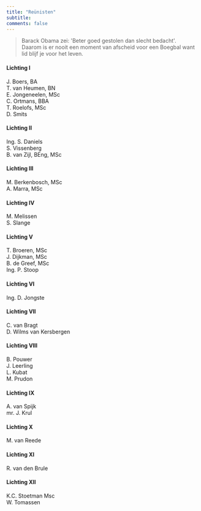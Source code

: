 ```yaml
---
title: "Reünisten"
subtitle: 
comments: false
---
```


>Barack Obama zei: 'Beter goed gestolen dan slecht bedacht'.\
>Daarom is er nooit een moment van afscheid voor een Boegbal want lid blijf je voor het leven.

#### Lichting I
J. Boers, BA\
T. van Heumen, BN\
E. Jongeneelen, MSc\
C. Ortmans, BBA\
T. Roelofs, MSc\
D. Smits
#### Lichting II
Ing. S. Daniels\
S. Vissenberg\
B. van Zijl, BEng, MSc
#### Lichting III
M. Berkenbosch, MSc\
A. Marra, MSc
#### Lichting IV
M. Melissen\
S. Slange
#### Lichting V
T. Broeren, MSc\
J. Dijkman, MSc\
B. de Greef, MSc\
Ing. P. Stoop
#### Lichting VI
Ing. D. Jongste
#### Lichting VII
C. van Bragt\
D. Wilms van Kersbergen
#### Lichting VIII
B. Pouwer\
J. Leerling\
L. Kubat\
M. Prudon
#### Lichting IX
A. van Spijk\
mr. J. Krul
#### Lichting X
M. van Reede
#### Lichting XI
R. van den Brule
#### Lichting XII
K.C. Stoetman Msc\
W. Tomassen